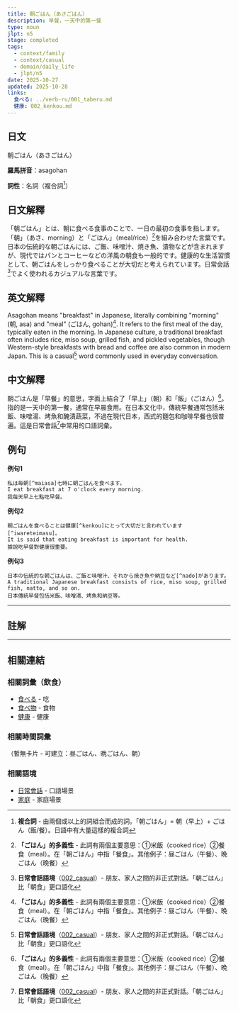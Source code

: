```yaml
---
title: 朝ごはん（あさごはん）
description: 早餐，一天中的第一餐
type: noun
jlpt: n5
stage: completed
tags:
  - context/family
  - context/casual
  - domain/daily_life
  - jlpt/n5
date: 2025-10-27
updated: 2025-10-28
links:
  食べる: ../verb-ru/001_taberu.md
  健康: 002_kenkou.md
---
```


## 日文
朝ごはん（あさごはん）

**羅馬拼音**：asagohan

**詞性**：名詞（複合詞[^compound-word]）

## 日文解釋

「朝ごはん」とは、朝に食べる食事のことで、一日の最初の食事を指します。「朝」（あさ、morning）と「ごはん」（meal/rice）[^gohan]を組み合わせた言葉です。日本の伝統的な朝ごはんには、ご飯、味噌汁、焼き魚、漬物などが含まれますが、現代ではパンとコーヒーなどの洋風の朝食も一般的です。健康的な生活習慣として、朝ごはんをしっかり食べることが大切だと考えられています。日常会話[^casual]でよく使われるカジュアルな言葉です。

## 英文解釋

Asagohan means "breakfast" in Japanese, literally combining "morning" (朝, asa) and "meal" (ごはん, gohan)[^gohan]. It refers to the first meal of the day, typically eaten in the morning. In Japanese culture, a traditional breakfast often includes rice, miso soup, grilled fish, and pickled vegetables, though Western-style breakfasts with bread and coffee are also common in modern Japan. This is a casual[^casual] word commonly used in everyday conversation.

## 中文解釋

朝ごはん是「早餐」的意思，字面上結合了「早上」（朝）和「飯」（ごはん）[^gohan]。指的是一天中的第一餐，通常在早晨食用。在日本文化中，傳統早餐通常包括米飯、味噌湯、烤魚和醃漬蔬菜，不過在現代日本，西式的麵包和咖啡早餐也很普遍。這是日常會話[^casual]中常用的口語詞彙。

## 例句

**例句1**
```
私は毎朝[^maiasa]七時に朝ごはんを食べます。
I eat breakfast at 7 o'clock every morning.
我每天早上七點吃早餐。
```

**例句2**
```
朝ごはんを食べることは健康[^kenkou]にとって大切だと言われています[^iwareteimasu]。
It is said that eating breakfast is important for health.
據說吃早餐對健康很重要。
```

**例句3**
```
日本の伝統的な朝ごはんは、ご飯と味噌汁、それから焼き魚や納豆など[^nado]があります。
A traditional Japanese breakfast consists of rice, miso soup, grilled fish, natto, and so on.
日本傳統早餐包括米飯、味噌湯、烤魚和納豆等。
```

---

## 註解

[^compound-word]: **複合詞** - 由兩個或以上的詞組合而成的詞。「朝ごはん」= 朝（早上）+ ごはん（飯/餐）。日語中有大量這樣的複合詞

[^gohan]: **「ごはん」的多義性** - 此詞有兩個主要意思：①米飯（cooked rice）②餐食（meal）。在「朝ごはん」中指「餐食」。其他例子：昼ごはん（午餐）、晩ごはん（晚餐）

[^casual]: **日常會話語境**（[002_casual](_meta/tags/context/002_casual.md)）- 朋友、家人之間的非正式對話。「朝ごはん」比「朝食」更口語化

[^maiasa]: **頻率副詞「毎朝」** - 表示「每天早上」。類似的詞：毎日（每天）、毎晩（每晚）、毎週（每週）

[^kenkou]: **健康**（[002_kenkou](002_kenkou.md)）- health, 健康。日本文化重視飲食與健康的關係

[^iwareteimasu]: **〜と言われています** - 「據說...」的表達。文法結構：と（引用）+ 言う（說）+ れています（被動 + 現在進行）。用於傳達一般認知或他人觀點

[^nado]: **「など」列舉助詞** - 表示「等等」「之類的」，用於列舉示例但不窮盡所有。例：りんごやみかんなど（蘋果、橘子等）

---

## 相關連結

### 相關詞彙（飲食）
- [食べる](../verb-ru/001_taberu.md) - 吃
- [食べ物](007_tabemono.md) - 食物
- [健康](002_kenkou.md) - 健康

### 相關時間詞彙
（暫無卡片 - 可建立：昼ごはん、晩ごはん、朝）

### 相關語境
- [日常會話](_meta/tags/context/002_casual.md) - 口語場景
- [家庭](_meta/tags/context/003_family.md) - 家庭場景
